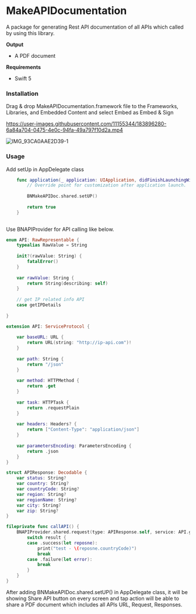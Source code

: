 # MakeAPIDocumentation

A package for generating Rest API documentation of all APIs which called by using this library.

**Output**

- A PDF document

**Requirements**

- Swift 5

### Installation

Drag & drop MakeAPIDocumentation.framework file to the Frameworks, Libraries, and Embedded Content and select Embed as Embed & Sign

https://user-images.githubusercontent.com/11155344/183896280-6a84a704-0475-4e0c-94fa-49a797f10d2a.mp4

![IMG_93CA0AAE2D39-1](https://user-images.githubusercontent.com/11155344/183900074-754b23db-9d1a-4e68-bfd4-98d9c1822988.jpeg)

### Usage

Add setUp in AppDelegate class

```swift
    func application(_ application: UIApplication, didFinishLaunchingWithOptions launchOptions: [UIApplication.LaunchOptionsKey: Any]?) -> Bool {
        // Override point for customization after application launch.
        
        BNMakeAPIDoc.shared.setUP()
        
        return true
    }
    
```

Use BNAPIProvider for API calling like below. 

```swift
enum API: RawRepresentable {
    typealias RawValue = String
    
    init?(rawValue: String) {
        fatalError()
    }
    
    var rawValue: String {
        return String(describing: self)
    }
    
    // get IP related info API
    case getIPDetails
    
}

extension API: ServiceProtocol {
    
    var baseURL: URL {
        return URL(string: "http://ip-api.com")!
    }
    
    var path: String {
        return "/json"
    }
    
    var method: HTTPMethod {
        return .get
    }
    
    var task: HTTPTask {
        return .requestPlain
    }
    
    var headers: Headers? {
        return ["Content-Type": "application/json"]
    }
    
    var parametersEncoding: ParametersEncoding {
        return .json
    }
}

struct APIResponse: Decodable {
    var status: String?
    var country: String?
    var countryCode: String?
    var region: String?
    var regionName: String?
    var city: String?
    var zip: String?
}

fileprivate func callAPI() {
    BNAPIProvider.shared.request(type: APIResponse.self, service: API.getIPDetails) { result in
        switch result {
        case .success(let reposne):
            print("test - \(reposne.countryCode)")
            break
        case .failure(let error):
            break
        }
    }
}
```

After adding BNMakeAPIDoc.shared.setUP() in AppDelegate class, it will be showing Share API button on every screen and tap action will be able to share a PDF document which includes all APIs URL, Request, Responses. 

    
